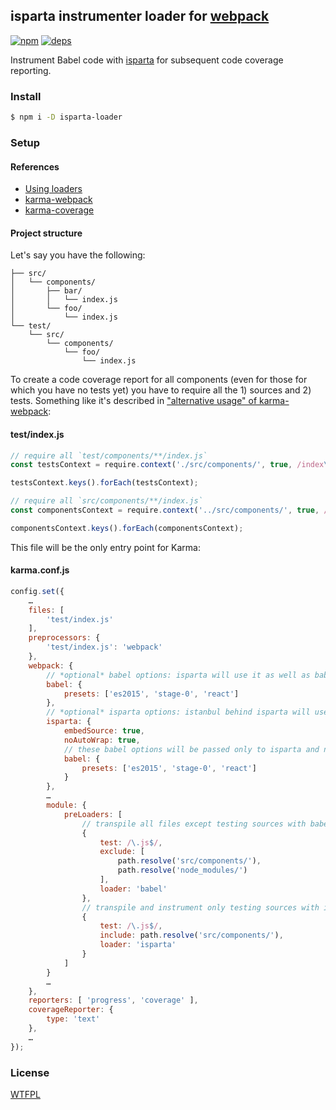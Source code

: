 ## isparta instrumenter loader for [webpack](https://webpack.github.io/)

[![npm](http://img.shields.io/npm/v/isparta-loader.svg?style=flat-square)](https://www.npmjs.org/package/isparta-loader)
[![deps](http://img.shields.io/david/deepsweet/isparta-loader.svg?style=flat-square)](https://david-dm.org/deepsweet/isparta-loader)

Instrument Babel code with [isparta](https://github.com/douglasduteil/isparta) for subsequent code coverage reporting.

### Install

```sh
$ npm i -D isparta-loader
```

### Setup

#### References

* [Using loaders](https://webpack.github.io/docs/using-loaders.html)
* [karma-webpack](https://github.com/webpack/karma-webpack#karma-webpack)
* [karma-coverage](https://github.com/karma-runner/karma-coverage#configuration)

#### Project structure

Let's say you have the following:

```
├── src/
│   └── components/
│       ├── bar/
│       │   └── index.js
│       └── foo/
│           └── index.js
└── test/
    └── src/
        └── components/
            └── foo/
                └── index.js
```

To create a code coverage report for all components (even for those for which you have no tests yet) you have to require all the 1) sources and 2) tests. Something like it's described in ["alternative usage" of karma-webpack](https://github.com/webpack/karma-webpack#alternative-usage):

#### test/index.js

```js
// require all `test/components/**/index.js`
const testsContext = require.context('./src/components/', true, /index\.js$/);

testsContext.keys().forEach(testsContext);

// require all `src/components/**/index.js`
const componentsContext = require.context('../src/components/', true, /index\.js$/);

componentsContext.keys().forEach(componentsContext);
```

This file will be the only entry point for Karma:

#### karma.conf.js

```js
config.set({
    …
    files: [
        'test/index.js'
    ],
    preprocessors: {
        'test/index.js': 'webpack'
    },
    webpack: {
        // *optional* babel options: isparta will use it as well as babel-loader
        babel: {
            presets: ['es2015', 'stage-0', 'react']
        },
        // *optional* isparta options: istanbul behind isparta will use it
        isparta: {
            embedSource: true,
            noAutoWrap: true,
            // these babel options will be passed only to isparta and not to babel-loader
            babel: {
                presets: ['es2015', 'stage-0', 'react']
            }
        },
        …
        module: {
            preLoaders: [
                // transpile all files except testing sources with babel as usual
                {
                    test: /\.js$/,
                    exclude: [
                        path.resolve('src/components/'),
                        path.resolve('node_modules/')
                    ],
                    loader: 'babel'
                },
                // transpile and instrument only testing sources with isparta
                {
                    test: /\.js$/,
                    include: path.resolve('src/components/'),
                    loader: 'isparta'
                }
            ]
        }
        …
    },
    reporters: [ 'progress', 'coverage' ],
    coverageReporter: {
        type: 'text'
    },
    …
});
```

### License
[WTFPL](http://www.wtfpl.net/wp-content/uploads/2012/12/wtfpl-strip.jpg)
